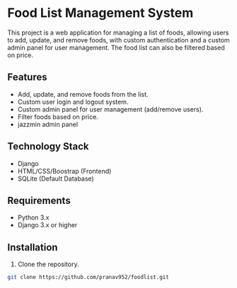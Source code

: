 # Food List Management System

This project is a web application for managing a list of foods, allowing users to add, update, and remove foods, with custom authentication and a custom admin panel for user management. The food list can also be filtered based on price.

## Features
- Add, update, and remove foods from the list.
- Custom user login and logout system.
- Custom admin panel for user management (add/remove users).
- Filter foods based on price.
- jazzmin admin panel

## Technology Stack
- Django
- HTML/CSS/Boostrap (Frontend)
- SQLite (Default Database)

## Requirements
- Python 3.x
- Django 3.x or higher

## Installation

1. Clone the repository.

```sh
git clone https://github.com/pranav952/foodlist.git





